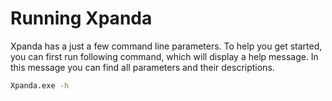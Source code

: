 # Running Xpanda
Xpanda has a just a few command line parameters. To help you get started, you can first run following command, which will display a help message. In this message you can find all parameters and their descriptions.

```cmd
Xpanda.exe -h
```
